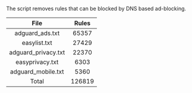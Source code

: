 The script removes rules that can be blocked by DNS based ad-blocking.


| File | Rules |
|:----:|:-----:|
| adguard_ads.txt | 65357 |
| easylist.txt | 27429 |
| adguard_privacy.txt | 22370 |
| easyprivacy.txt | 6303 |
| adguard_mobile.txt | 5360 |
| Total | 126819 |